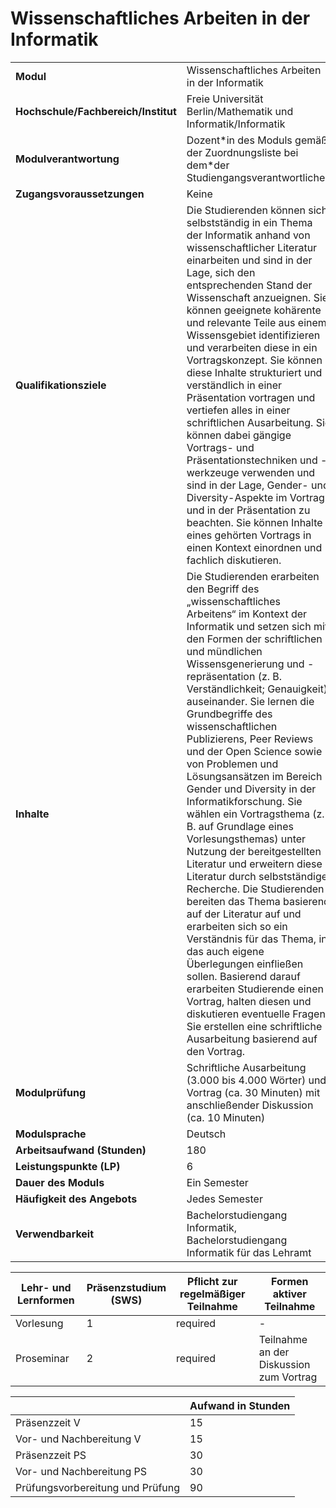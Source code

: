 # Wissenschaftliches Arbeiten in der Informatik
|                                    |   |
|------------------------------------|---|
|**Modul**                           | Wissenschaftliches Arbeiten in der Informatik |
|**Hochschule/Fachbereich/Institut** | Freie Universität Berlin/Mathematik und Informatik/Informatik |
|**Modulverantwortung**              | Dozent\*in des Moduls gemäß der Zuordnungsliste bei dem\*der Studiengangsverantwortlichen |
|**Zugangsvoraussetzungen**          | Keine |
|**Qualifikationsziele**             | Die Studierenden können sich selbstständig in ein Thema der Informatik anhand von wissenschaftlicher Literatur einarbeiten und sind in der Lage, sich den entsprechenden Stand der Wissenschaft anzueignen. Sie können geeignete kohärente und relevante Teile aus einem Wissensgebiet identifizieren und verarbeiten diese in ein Vortragskonzept. Sie können diese Inhalte strukturiert und verständlich in einer Präsentation vortragen und vertiefen alles in einer schriftlichen Ausarbeitung. Sie können dabei gängige Vortrags- und Präsentationstechniken und -werkzeuge verwenden und sind in der Lage, Gender- und Diversity-Aspekte im Vortrag und in der Präsentation zu beachten. Sie können Inhalte eines gehörten Vortrags in einen Kontext einordnen und fachlich diskutieren. |
|**Inhalte**                         | Die Studierenden erarbeiten den Begriff des „wissenschaftliches Arbeitens“ im Kontext der Informatik und setzen sich mit den Formen der schriftlichen und mündlichen Wissensgenerierung und -repräsentation (z. B. Verständlichkeit; Genauigkeit) auseinander. Sie lernen die Grundbegriffe des wissenschaftlichen Publizierens, Peer Reviews und der Open Science sowie von Problemen und Lösungsansätzen im Bereich Gender und Diversity in der Informatikforschung. Sie wählen ein Vortragsthema (z. B. auf Grundlage eines Vorlesungsthemas) unter Nutzung der bereitgestellten Literatur und erweitern diese Literatur durch selbstständige Recherche. Die Studierenden bereiten das Thema basierend auf der Literatur auf und erarbeiten sich so ein Verständnis für das Thema, in das auch eigene Überlegungen einfließen sollen. Basierend darauf erarbeiten Studierende einen Vortrag, halten diesen und diskutieren eventuelle Fragen. Sie erstellen eine schriftliche Ausarbeitung basierend auf den Vortrag. |
|**Modulprüfung**                    | Schriftliche Ausarbeitung (3.000 bis 4.000 Wörter) und Vortrag (ca. 30 Minuten) mit anschließender Diskussion (ca. 10 Minuten) |
|**Modulsprache**                    | Deutsch |
|**Arbeitsaufwand (Stunden)**        | 180 |
|**Leistungspunkte (LP)**            | 6 |
|**Dauer des Moduls**                | Ein Semester |
|**Häufigkeit des Angebots**         | Jedes Semester |
|**Verwendbarkeit**                  | Bachelorstudiengang Informatik, Bachelorstudiengang Informatik für das Lehramt |

| Lehr- und Lernformen | Präsenzstudium <br> (SWS) | Pflicht zur regelmäßiger Teilnahme | Formen aktiver Teilnahme |
| ---------------------|---------------------------|------------------------------------|------------------------- |
| Vorlesung            | 1                         | required                           | -                        |
| Proseminar           | 2                         | required                           | Teilnahme an der Diskussion zum Vortrag |

|   | Aufwand in Stunden |
| - |--------------------|
| Präsenzzeit V                            | 15    |
| Vor- und Nachbereitung V                 | 15    |
| Präsenzzeit PS                           | 30    |
| Vor- und Nachbereitung PS                | 30    |
| Prüfungsvorbereitung und Prüfung         | 90    |
